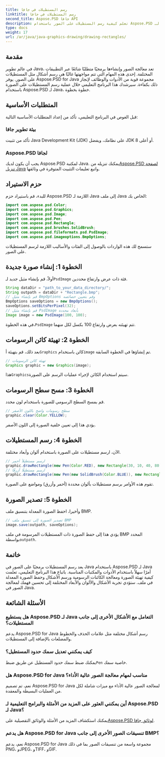 ```yaml
---
title: رسم المستطيلات في جافا
linktitle: رسم المستطيلات في جافا
second_title: Aspose.PSD جافا API
description: تعلم كيفية رسم المستطيلات على الصور باستخدام Aspose.PSD لـ Java. يرشد هذا البرنامج التعليمي مطوري Java خطوة بخطوة. مثالية لمهام معالجة الصور.
type: docs
weight: 17
url: /ar/java/java-graphics-drawing/drawing-rectangles/
---
```

## مقدمة
في عالم تطوير Java، تعد معالجة الصور وإنشاءها برمجيًا متطلبًا شائعًا عبر التطبيقات المختلفة. إحدى هذه المهام التي تتم مواجهتها غالبًا هي رسم أشكال مثل المستطيلات على الصور. يوفر Aspose.PSD for Java مجموعة قوية من الأدوات والوظائف لإنجاز ذلك بكفاءة. سيرشدك هذا البرنامج التعليمي خلال عملية رسم المستطيلات على الصورة باستخدام Aspose.PSD لـ Java، خطوة بخطوة.
## المتطلبات الأساسية
قبل الغوص في البرنامج التعليمي، تأكد من إعداد المتطلبات الأساسية التالية:
### بيئة تطوير جافا
تأكد من تثبيت Java Development Kit (JDK) على نظامك، ويفضل JDK 8 أو أعلى.
### Aspose.PSD لجافا
 يجب أن يكون لديك Aspose.PSD لمكتبة Java. يمكنك تنزيله من[Aspose.PSD لصفحة تنزيل Java](https://releases.aspose.com/psd/java/) واتبع تعليمات التثبيت المتوفرة في وثائقها.
## حزم الاستيراد
للبدء، قم باستيراد حزم Aspose.PSD اللازمة لـ Java إلى ملف Java الخاص بك:
```java
import com.aspose.psd.Color;
import com.aspose.psd.Graphics;
import com.aspose.psd.Image;
import com.aspose.psd.Pen;
import com.aspose.psd.Rectangle;
import com.aspose.psd.brushes.SolidBrush;
import com.aspose.psd.fileformats.psd.PsdImage;
import com.aspose.psd.imageoptions.BmpOptions;
```
ستسمح لك هذه الواردات بالوصول إلى الفئات والأساليب اللازمة لرسم المستطيلات على الصور.
## الخطوة 1: إنشاء صورة جديدة
 أولاً، قم بإنشاء مثيل جديد لـ`PsdImage` فئة ذات عرض وارتفاع محددين.
```java
String dataDir = "path_to_your_data_directory/";
String outpath = dataDir + "Rectangle.bmp";
// قم بإنشاء مثيل BmpOptions وقم بتعيين خصائصه
BmpOptions saveOptions = new BmpOptions();
saveOptions.setBitsPerPixel(32);
// قم بإنشاء مثيل PsdImage بأبعاد محددة
Image image = new PsdImage(100, 100);
```
 في هذه الخطوة،`PsdImage` تتم تهيئته بعرض وارتفاع 100 بكسل لكل منهما.
## الخطوة 2: تهيئة كائن الرسومات
 بعد ذلك، قم بتهيئة أ`Graphics` كائن باستخدام`image` تم إنشاؤها في الخطوة السابقة.
```java
// تهيئة كائن الرسومات
Graphics graphic = new Graphics(image);
```
 هذا`Graphics`سيتم استخدام الكائن لإجراء عمليات الرسم على الصورة.
## الخطوة 3: مسح سطح الرسومات
قم بمسح السطح الرسومي للصورة باستخدام لون محدد.
```java
// سطح رسومات واضح باللون الأصفر
graphic.clear(Color.YELLOW);
```
يؤدي هذا إلى تعيين خلفية الصورة إلى اللون الأصفر.
## الخطوة 4: رسم المستطيلات
الآن، ارسم مستطيلات على الصورة باستخدام ألوان وأبعاد مختلفة.
```java
// ارسم مستطيلاً أحمر
graphic.drawRectangle(new Pen(Color.RED), new Rectangle(30, 10, 40, 80));
// ارسم مستطيلًا أزرقًا
graphic.drawRectangle(new Pen(new SolidBrush(Color.BLUE)), new Rectangle(10, 30, 80, 40));
```
تقوم هذه الأوامر برسم مستطيلات بألوان محددة (أحمر وأزرق) ومواضع على الصورة.
## الخطوة 5: تصدير الصورة
وأخيرا، احفظ الصورة المعدلة بتنسيق ملف BMP.
```java
// تصدير الصورة إلى تنسيق ملف BMP
image.save(outpath, saveOptions);
```
 يؤدي هذا إلى حفظ الصورة ذات المستطيلات المرسومة في ملف BMP المحدد بواسطة`outpath`.

## خاتمة
يعد رسم المستطيلات برمجيًا على الصور في Java باستخدام Aspose.PSD لـ Java أمرًا سهلاً باستخدام الأدوات والمكتبات المناسبة. باتباع هذا البرنامج التعليمي، تعلمت كيفية تهيئة الصورة ومعالجة الكائنات الرسومية ورسم الأشكال وحفظ الصورة المعدلة في ملف. ستؤدي تجربة الأشكال والألوان والأبعاد المختلفة إلى تحسين فهمك لمعالجة الصور في Java.
## الأسئلة الشائعة
### هل يستطيع Aspose.PSD لـ Java التعامل مع الأشكال الأخرى إلى جانب المستطيلات؟
يدعم Aspose.PSD for Java رسم أشكال مختلفة مثل علامات الحذف والخطوط والمضلعات بالإضافة إلى المستطيلات.
### كيف يمكنني تعديل سمك حدود المستطيل؟
 يمكنك ضبط سمك حدود المستطيل عن طريق ضبط`Pen` خاصية سمك.
### هل Aspose.PSD for Java مناسب لمهام معالجة الصور عالية الأداء؟
نعم، تم تصميم Aspose.PSD for Java لمعالجة الصور عالية الأداء مع ميزات شاملة لكل من العمليات البسيطة والمعقدة.
### أين يمكنني العثور على المزيد من الأمثلة والبرامج التعليمية لـ Aspose.PSD لـ Java؟
 يمكنك استكشاف المزيد من الأمثلة والوثائق التفصيلية على[Aspose.PSD لوثائق جافا](https://reference.aspose.com/psd/java/).
### هل يدعم Aspose.PSD for Java تنسيقات الصور الأخرى إلى جانب BMP؟
نعم، يدعم Aspose.PSD for Java مجموعة واسعة من تنسيقات الصور بما في ذلك PNG، وJPEG، وTIFF، وGIF.